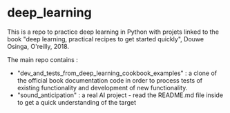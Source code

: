 # deep_learning

This is a repo to practice deep learning in Python with projets linked to the book "deep learning, practical recipes to get started quickly", Douwe Osinga, O'reilly, 2018.

The main repo contains :
- "dev_and_tests_from_deep_learning_cookbook_examples" : a clone of the official book documentation code in order to process tests of existing functionality and development of new functionality.
- "sound_anticipation" : a real AI project - read the README.md file inside to get a quick understanding of the target


